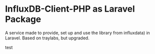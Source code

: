# InfluxDB-Client-PHP as Laravel Package

A service made to provide, set up and use the library from influxdata) in Laravel. Based on traylabs, but upgraded.

test
